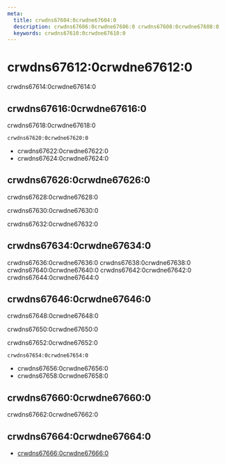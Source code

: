 ```yaml
---
meta:
  title: crwdns67604:0crwdne67604:0
  description: crwdns67606:0crwdne67606:0 crwdns67608:0crwdne67608:0
  keywords: crwdns67610:0crwdne67610:0
---
```


# crwdns67612:0crwdne67612:0
crwdns67614:0crwdne67614:0

<entry-ad />

## crwdns67616:0crwdne67616:0
crwdns67618:0crwdne67618:0

`crwdns67620:0crwdne67620:0`
- crwdns67622:0crwdne67622:0
- crwdns67624:0crwdne67624:0


## crwdns67626:0crwdne67626:0
crwdns67628:0crwdne67628:0

  crwdns67630:0crwdne67630:0

  crwdns67632:0crwdne67632:0

## crwdns67634:0crwdne67634:0
crwdns67636:0crwdne67636:0
<alert type="success">crwdns67638:0crwdne67638:0</alert>
<alert type="info">crwdns67640:0crwdne67640:0</alert>
<alert type="warning">crwdns67642:0crwdne67642:0</alert>
<alert type="error">crwdns67644:0crwdne67644:0</alert>

## crwdns67646:0crwdne67646:0
crwdns67648:0crwdne67648:0

  crwdns67650:0crwdne67650:0

  crwdns67652:0crwdne67652:0

  `crwdns67654:0crwdne67654:0`
  - crwdns67656:0crwdne67656:0
  - crwdns67658:0crwdne67658:0

## crwdns67660:0crwdne67660:0
crwdns67662:0crwdne67662:0

## crwdns67664:0crwdne67664:0
  - [crwdns67666:0crwdne67666:0]()

<endmatter />
